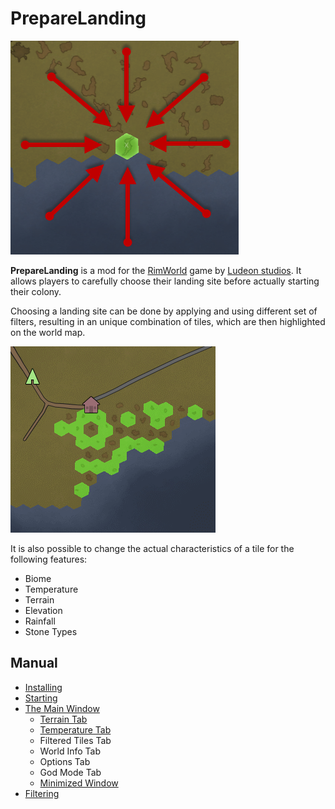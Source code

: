 PrepareLanding
==============

![logo](assets/preview.png)

**PrepareLanding** is a mod for the [RimWorld](https://rimworldgame.com/) game by [Ludeon studios](https://ludeon.com/blog/). It allows players to carefully choose their landing site before actually starting their colony.

Choosing a landing site can be done by applying and using different set of filters, resulting in an unique combination of tiles, which are then highlighted on the world map.

![tiles blinking](assets/tiles_blink.gif)

It is also possible to change the actual characteristics of a tile for the following features:

* Biome
* Temperature
* Terrain
* Elevation
* Rainfall
* Stone Types

Manual
------

* [Installing](installing.md)
* [Starting](starting.md)
* [The Main Window](starting.md#main-window)
    * [Terrain Tab](terrain_tab.md)
    * [Temperature Tab](temperature.md)
    * Filtered Tiles Tab
    * World Info Tab
    * Options Tab
	* God Mode Tab
    * [Minimized Window](starting.md#minimized-window)
* [Filtering](filtering.md)

